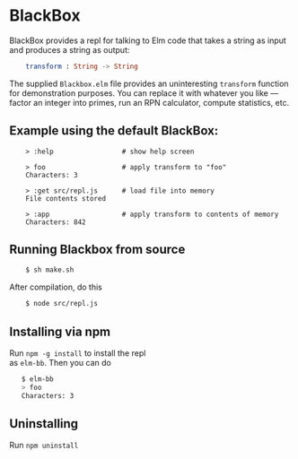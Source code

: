 # BlackBox

BlackBox provides a repl for talking to Elm code
that takes a string as input and produces a string
as output:

```elm
    transform : String -> String
```

The supplied `Blackbox.elm` file provides an uninteresting
`transform` function for demonstration purposes.  You
can replace it with whatever you like — factor an integer into primes,
run an RPN calculator, compute statistics, etc.

## Example using the default BlackBox:

```
    > :help                 # show help screen

    > foo                   # apply transform to "foo"
    Characters: 3

    > :get src/repl.js      # load file into memory
    File contents stored

    > :app                  # apply transform to contents of memory
    Characters: 842
```

## Running Blackbox from source

```bash
    $ sh make.sh  
```

After compilation, do this

```bash
    $ node src/repl.js
```

## Installing via npm  

Run `npm -g install` to install the repl  
as `elm-bb`.  Then you can do

```bash
   $ elm-bb
   > foo
   Characters: 3
```

## Uninstalling

Run `npm uninstall`

